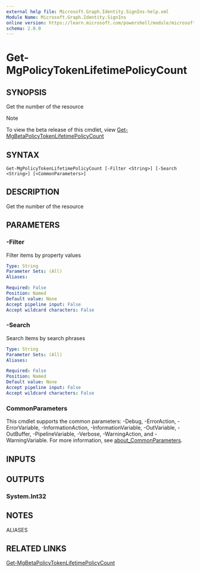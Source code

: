 ```yaml
---
external help file: Microsoft.Graph.Identity.SignIns-help.xml
Module Name: Microsoft.Graph.Identity.SignIns
online version: https://learn.microsoft.com/powershell/module/microsoft.graph.identity.signins/get-mgpolicytokenlifetimepolicycount
schema: 2.0.0
---
```


# Get-MgPolicyTokenLifetimePolicyCount

## SYNOPSIS
Get the number of the resource

> [!NOTE]
> To view the beta release of this cmdlet, view [Get-MgBetaPolicyTokenLifetimePolicyCount](/powershell/module/Microsoft.Graph.Beta.Applications/Get-MgBetaPolicyTokenLifetimePolicyCount?view=graph-powershell-beta)

## SYNTAX

```
Get-MgPolicyTokenLifetimePolicyCount [-Filter <String>] [-Search <String>] [<CommonParameters>]
```

## DESCRIPTION
Get the number of the resource

## PARAMETERS

### -Filter
Filter items by property values

```yaml
Type: String
Parameter Sets: (All)
Aliases:

Required: False
Position: Named
Default value: None
Accept pipeline input: False
Accept wildcard characters: False
```

### -Search
Search items by search phrases

```yaml
Type: String
Parameter Sets: (All)
Aliases:

Required: False
Position: Named
Default value: None
Accept pipeline input: False
Accept wildcard characters: False
```

### CommonParameters
This cmdlet supports the common parameters: -Debug, -ErrorAction, -ErrorVariable, -InformationAction, -InformationVariable, -OutVariable, -OutBuffer, -PipelineVariable, -Verbose, -WarningAction, and -WarningVariable. For more information, see [about_CommonParameters](http://go.microsoft.com/fwlink/?LinkID=113216).

## INPUTS

## OUTPUTS

### System.Int32
## NOTES

ALIASES

## RELATED LINKS
[Get-MgBetaPolicyTokenLifetimePolicyCount](/powershell/module/Microsoft.Graph.Beta.Applications/Get-MgBetaPolicyTokenLifetimePolicyCount?view=graph-powershell-beta)

